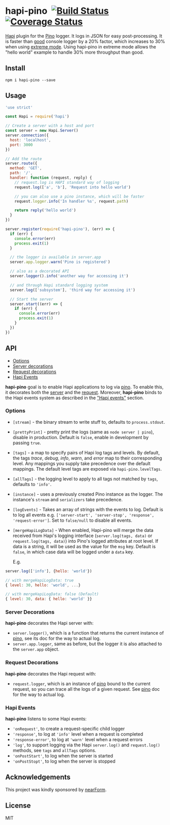 # hapi-pino&nbsp;&nbsp;[![Build Status](https://travis-ci.org/pinojs/hapi-pino.svg)](https://travis-ci.org/pinojs/hapi-pino) [![Coverage Status](https://coveralls.io/repos/github/pinojs/hapi-pino/badge.svg?branch=master)](https://coveralls.io/github/pinojs/hapi-pino?branch=master)


[Hapi](http://hapijs.com) plugin for the [Pino](https://github.com/pinojs/pino) logger. It logs in JSON for easy
post-processing.
It is faster than [good](http://npm.im/good) console logger by a 20%
factor, which increases to 30% when using [extreme
mode](https://github.com/pinojs/pino#extreme). Using hapi-pino in
extreme mode allows the "hello world" example to handle 30% more
throughput than good.

## Install

```
npm i hapi-pino --save
```

## Usage

```js
'use strict'

const Hapi = require('hapi')

// Create a server with a host and port
const server = new Hapi.Server()
server.connection({
  host: 'localhost',
  port: 3000
})

// Add the route
server.route({
  method: 'GET',
  path: '/',
  handler: function (request, reply) {
    // request.log is HAPI standard way of logging
    request.log(['a', 'b'], 'Request into hello world')

    // you can also use a pino instance, which will be faster
    request.logger.info('In handler %s', request.path)

    return reply('hello world')
  }
})

server.register(require('hapi-pino'), (err) => {
  if (err) {
    console.error(err)
    process.exit(1)
  }

  // the logger is available in server.app
  server.app.logger.warn('Pino is registered')

  // also as a decorated API
  server.logger().info('another way for accessing it')

  // and through Hapi standard logging system
  server.log(['subsystem'], 'third way for accessing it')

  // Start the server
  server.start((err) => {
    if (err) {
      console.error(err)
      process.exit(1)
    }
  })
})
```

## API

- [Options](#options)
- [Server decorations](#serverdecorations)
- [Request decorations](#requestdecorations)
- [Hapi Events](#hapievents)

**hapi-pino** goal is to enable Hapi applications to log via [pino][pino]. To enable this, it decorates both the [server](#serverdecorations) and the [request](#requestadditions). Moreover, **hapi-pino**
 binds to the Hapi events system as described in the ["Hapi
events"](#hapievents) section.

### Options

- `[stream]` - the binary stream to write stuff to, defaults to
  `process.stdout`.
- `[prettyPrint]` - pretty print the logs (same as `node server |
  pino`), disable in production. Default is `false`, enable in
  development by passing `true`.
- `[tags]` - a map to specify pairs of Hapi log tags and levels. By default,
  the tags *trace*, *debug*, *info*, *warn*, and *error* map to their
  corresponding level. Any mappings you supply take precedence over the default
  mappings. The default level tags are exposed via `hapi-pino.levelTags`.
- `[allTags]` - the logging level to apply to all tags not matched by
  `tags`, defaults to `'info'`.
- `[instance]` - uses a previously created Pino instance as the logger.
  The instance's `stream` and `serializers` take precedence.
- `[logEvents]` - Takes an array of strings with the events to log. Default is to
  log all events e.g. `['server-start', 'server-stop', 'response', 'request-error']`.
  Set to `false/null` to disable all events.
- `[mergeHapiLogData]` - When enabled, Hapi-pino will merge the data received
  from Hapi's logging interface (`server.log(tags, data)` or `request.log(tags, data)`)
  into Pino's logged attributes at root level. If data is a string, it will be used as
  the value for the `msg` key. Default is `false`, in which case data will be logged under 
  a `data` key.

  E.g.
```js
server.log(['info'], {hello: 'world'})

// with mergeHapiLogData: true
{ level: 30, hello: 'world', ...}

// with mergeHapiLogData: false (Default)
{ level: 30, data: { hello: 'world' }}
```

<a name="serverdecorations"></a>
### Server Decorations

**hapi-pino** decorates the Hapi server with:

* `server.logger()`, which is a function that returns the current instance of
  [pino][pino], see its doc for the way to actual log.
* `server.app.logger`, same as before, but the logger it is also
  attached to the `server.app` object.

<a name="requestdecorations"></a>
### Request Decorations

**hapi-pino** decorates the Hapi request with:

* `request.logger`, which is an instance of [pino][pino] bound to the current request, so you can trace all the logs of a given request. See [pino][pino] doc for the way to actual log.

<a name="hapievents"></a>
### Hapi Events

**hapi-pino** listens to some Hapi events:

* `'onRequest'`, to create a request-specific child logger
* `'response'`, to log at `'info'` level when a request is completed
* `'response-error'`, to log at `'warn'` level when a request errors
* `'log'`, to support logging via the Hapi `server.log()` and
  `request.log()` methods, see `tags` and `allTags` options.
* `'onPostStart'`, to log when the server is started
* `'onPostStopt'`, to log when the server is stopped

## Acknowledgements

This project was kindly sponsored by [nearForm](http://nearform.com).

## License

MIT

[pino]: https://github.com/pinojs/pino
